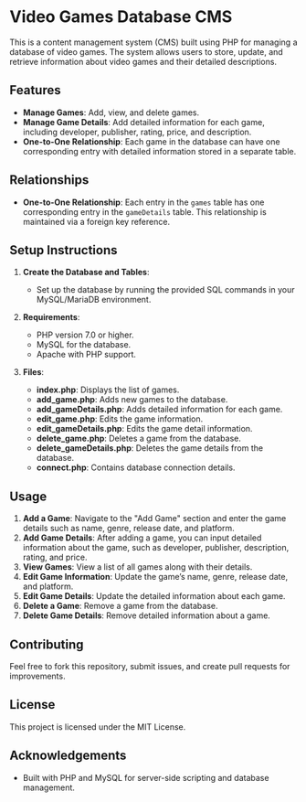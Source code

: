 # Video Games Database CMS

This is a content management system (CMS) built using PHP for managing a database of video games. The system allows users to store, update, and retrieve information about video games and their detailed descriptions.

## Features

- **Manage Games**: Add, view, and delete games.
- **Manage Game Details**: Add detailed information for each game, including developer, publisher, rating, price, and description.
- **One-to-One Relationship**: Each game in the database can have one corresponding entry with detailed information stored in a separate table.
  
## Relationships

- **One-to-One Relationship**: Each entry in the `games` table has one corresponding entry in the `gameDetails` table. This relationship is maintained via a foreign key reference.

## Setup Instructions

1. **Create the Database and Tables**: 
   - Set up the database by running the provided SQL commands in your MySQL/MariaDB environment.
   
2. **Requirements**: 
   - PHP version 7.0 or higher.
   - MySQL for the database.
   - Apache with PHP support.

3. **Files**: 
   - **index.php**: Displays the list of games.
   - **add_game.php**: Adds new games to the database.
   - **add_gameDetails.php**: Adds detailed information for each game.
   - **edit_game.php**: Edits the game information.
   - **edit_gameDetails.php**: Edits the game detail information.
   - **delete_game.php**: Deletes a game from the database.
   - **delete_gameDetails.php**: Deletes the game details from the database.
   - **connect.php**: Contains database connection details.

## Usage

1. **Add a Game**: Navigate to the "Add Game" section and enter the game details such as name, genre, release date, and platform.
2. **Add Game Details**: After adding a game, you can input detailed information about the game, such as developer, publisher, description, rating, and price.
3. **View Games**: View a list of all games along with their details.
4. **Edit Game Information**: Update the game’s name, genre, release date, and platform.
5. **Edit Game Details**: Update the detailed information about each game.
6. **Delete a Game**: Remove a game from the database.
7. **Delete Game Details**: Remove detailed information about a game.

## Contributing

Feel free to fork this repository, submit issues, and create pull requests for improvements.

## License

This project is licensed under the MIT License.

## Acknowledgements

- Built with PHP and MySQL for server-side scripting and database management.
